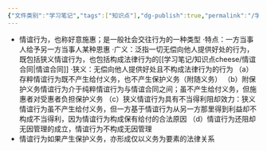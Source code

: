 ```yaml
---
{"文件类别":"学习笔记","tags":["知识点"],"dg-publish":true,"permalink":"/学习笔记/知识点cheese/情谊行为/","dgPassFrontmatter":true}
---
```


- 情谊行为，也称好意施惠；是一般社会交往行为的一种类型
·特点：一方当事人给予另一方当事人某种恩惠
·广义：泛指⼀切无偿向他人提供好处的行为，既包括狭义情谊行为，也包括构成法律行为的[[学习笔记/知识点cheese/情谊合同\|情谊合同]]
·狭义：无偿向他人提供好处且不构成法律行为的行为
（a）存粹情谊行为既不产生给付义务，也不产生保护义务（附随义务）
（b）附保护义务情谊行为介于纯粹情谊行为与情谊合同之间；虽不产生给付义务，但施惠者对受惠者负担保护义务
（c）狭义情谊行为具有不当得利阻却效力：狭义情谊行为虽不产生给付义务，但一方基于情谊行为从另一方那里得到利益却不构成不当得利，因为情谊行为构成保有给付的合法原因
（d）情谊行为还阻却无因管理的成立，情谊行为不构成无因管理
- 情谊行为如果产生保护义务，亦形成仅以义务为要素的法律关系
